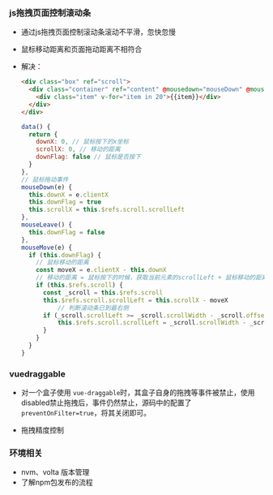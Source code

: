 ### js拖拽页面控制滚动条

- 通过js拖拽页面控制滚动条滚动不平滑，忽快忽慢

- 鼠标移动距离和页面拖动距离不相符合

- 解决：

  ```html
  <div class="box" ref="scroll">
    <div class="container" ref="content" @mousedown="mouseDown" @mouseup="mouseLeave" @mouseleave="mouseLeave" @mousemove="mouseMove">
      <div class="item" v-for="item in 20">{{item}}</div>
    </div>
  </div>
  ```

  ```js
  data() {
    return {
      downX: 0, // 鼠标按下的x坐标
      scrollX: 0, // 移动的距离
      downFlag: false // 鼠标是否按下
    }
  },
  // 鼠标拖动事件
  mouseDown(e) {
    this.downX = e.clientX
    this.downFlag = true
    this.scrollX = this.$refs.scroll.scrollLeft
  },
  mouseLeave() {
  	this.downFlag = false
  },
  mouseMove(e) {
    if (this.downFlag) {
      // 鼠标移动的距离
      const moveX = e.clientX - this.downX
      // 移动的距离 = 鼠标按下的时候，获取当前元素的scrollLeft + 鼠标移动的距离
      if (this.$refs.scroll) {
        const _scroll = this.$refs.scroll
        this.$refs.scroll.scrollLeft = this.scrollX - moveX
  			// 判断滚动条已到最右侧
        if (_scroll.scrollLeft >= _scroll.scrollWidth - _scroll.offsetWidth) {
        	this.$refs.scroll.scrollLeft = _scroll.scrollWidth - _scroll.offsetWidth
        }
      }
    }
  }
  ```


### vuedraggable

- 对一个盒子使用 `vue-draggable`时，其盒子自身的拖拽等事件被禁止，使用disabled禁止拖拽后，事件仍然禁止，源码中的配置了`preventOnFilter=true`，将其关闭即可。

- 拖拽精度控制

### 环境相关

- nvm、volta 版本管理
- 了解npm包发布的流程